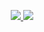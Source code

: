 <p align="center">
  <tr>
    <td align="center" style="padding=0;width=50%;">
      <a href="https://github.com/CodeByLM">
      <img src="https://github-readme-stats-46bn.vercel.app/api/?username=CodeByLM&title_color=5ae87c&text_color=9f9f9f&show_icons=true&bg_color=00000000&hide_border=true&icon_color=5ae87c&hide_title=true&count_private=true&include_all_commits=true&enable_animations=true" />
    </td>
      <td align="center" style="padding=0;width=50%;">
      <a href="https://github.com/CodeByLM">
      <img src="https://github-readme-stats-46bn.vercel.app/api/top-langs/?username=CodeByLM&role=OWNER,ORGANIZATION_MEMBER,COLLABORATOR&title_color=5ae87c&text_color=9f9f9f&show_icons=true&bg_color=00000000&hide_border=true&icon_color=5ae87c&hide_title=true&count_private=true&enable_animations=true" />
    </td>
  </tr>
</p>

